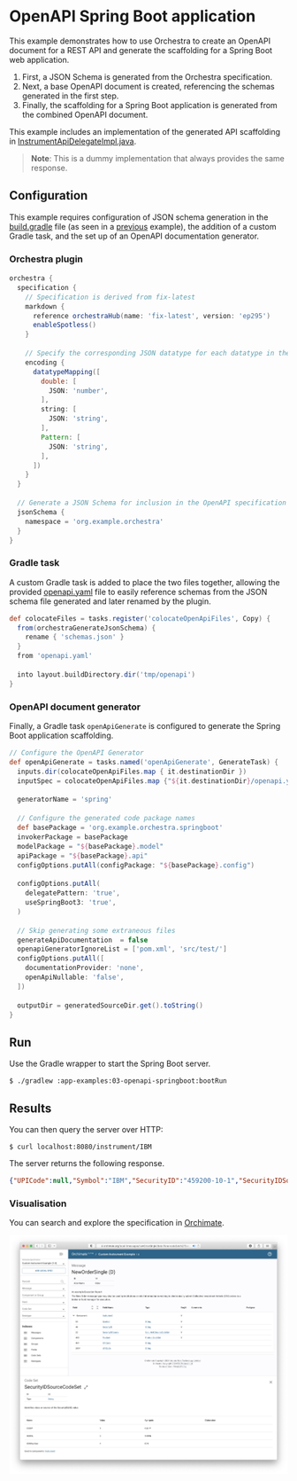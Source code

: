 # OpenAPI Spring Boot application

This example demonstrates how to use Orchestra to create an OpenAPI document for a REST API and generate the scaffolding for a Spring Boot web application.

1. First, a JSON Schema is generated from the Orchestra specification.
2. Next, a base OpenAPI document is created, referencing the schemas generated in the first step.
3. Finally, the scaffolding for a Spring Boot application is generated from the combined OpenAPI document.

This example includes an implementation of the generated API scaffolding in [InstrumentApiDelegateImpl.java](
./src/main/java/org/example/orchestra/springboot/InstrumentApiDelegateImpl.java).
> **Note**: This is a dummy implementation that always provides the same response.

## Configuration

This example requires configuration of JSON schema generation in the [build.gradle](./build.gradle) file (as seen in a [previous](../../basic-examples/06-json-schema) example), the addition of a custom Gradle task, and the set up of an OpenAPI documentation generator.

### Orchestra plugin

```groovy
orchestra {
  specification {
    // Specification is derived from fix-latest
    markdown {
      reference orchestraHub(name: 'fix-latest', version: 'ep295')
      enableSpotless()
    }

    // Specify the corresponding JSON datatype for each datatype in the Orchestra specification.
    encoding {
      datatypeMapping([
        double: [
          JSON: 'number',
        ],
        string: [
          JSON: 'string',
        ],
        Pattern: [
          JSON: 'string',
        ],
      ])
    }
  }

  // Generate a JSON Schema for inclusion in the OpenAPI specification
  jsonSchema {
    namespace = 'org.example.orchestra'
  }
}
```
### Gradle task

A custom Gradle task is added to place the two files together, allowing the provided [openapi.yaml](./openapi.yaml) file to easily reference schemas from the JSON schema file generated and later renamed by the plugin.

```groovy
def colocateFiles = tasks.register('colocateOpenApiFiles', Copy) {
  from(orchestraGenerateJsonSchema) {
    rename { 'schemas.json' }
  }
  from 'openapi.yaml'

  into layout.buildDirectory.dir('tmp/openapi')
}
```

### OpenAPI document generator

Finally, a Gradle task `openApiGenerate` is configured to generate the Spring Boot application scaffolding.

```groovy
// Configure the OpenAPI Generator
def openApiGenerate = tasks.named('openApiGenerate', GenerateTask) {
  inputs.dir(colocateOpenApiFiles.map { it.destinationDir })
  inputSpec = colocateOpenApiFiles.map {"${it.destinationDir}/openapi.yaml" as String }

  generatorName = 'spring'

  // Configure the generated code package names
  def basePackage = 'org.example.orchestra.springboot'
  invokerPackage = basePackage
  modelPackage = "${basePackage}.model"
  apiPackage = "${basePackage}.api"
  configOptions.putAll(configPackage: "${basePackage}.config")

  configOptions.putAll(
    delegatePattern: 'true',
    useSpringBoot3: 'true',
  )

  // Skip generating some extraneous files
  generateApiDocumentation  = false
  openapiGeneratorIgnoreList = ['pom.xml', 'src/test/']
  configOptions.putAll([
    documentationProvider: 'none',
    openApiNullable: 'false',
  ])

  outputDir = generatedSourceDir.get().toString()
}
```

## Run

Use the Gradle wrapper to start the Spring Boot server.

```shell
$ ./gradlew :app-examples:03-openapi-springboot:bootRun
```

## Results

You can then query the server over HTTP:

```shell
$ curl localhost:8080/instrument/IBM
```

The server returns the following response.

```json
{"UPICode":null,"Symbol":"IBM","SecurityID":"459200-10-1","SecurityIDSource":"CUSIP","Product":"EQUITY","CFICode":"ESNUOB"}
```

### Visualisation

You can search and explore the specification in [Orchimate](https://orchimate.org/).

![](docs/images/orchimate.png)
